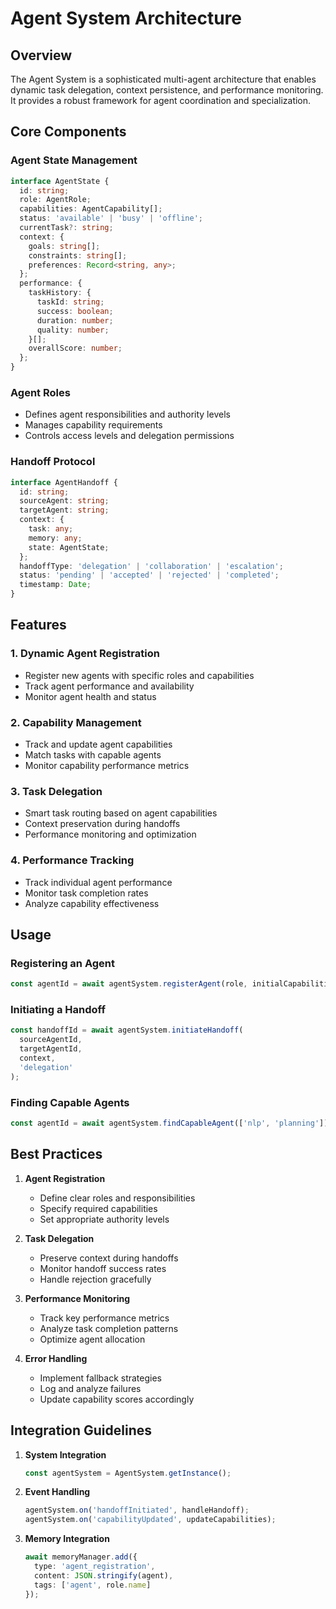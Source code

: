 # Agent System Architecture

## Overview
The Agent System is a sophisticated multi-agent architecture that enables dynamic task delegation, context persistence, and performance monitoring. It provides a robust framework for agent coordination and specialization.

## Core Components

### Agent State Management
```typescript
interface AgentState {
  id: string;
  role: AgentRole;
  capabilities: AgentCapability[];
  status: 'available' | 'busy' | 'offline';
  currentTask?: string;
  context: {
    goals: string[];
    constraints: string[];
    preferences: Record<string, any>;
  };
  performance: {
    taskHistory: {
      taskId: string;
      success: boolean;
      duration: number;
      quality: number;
    }[];
    overallScore: number;
  };
}
```

### Agent Roles
- Defines agent responsibilities and authority levels
- Manages capability requirements
- Controls access levels and delegation permissions

### Handoff Protocol
```typescript
interface AgentHandoff {
  id: string;
  sourceAgent: string;
  targetAgent: string;
  context: {
    task: any;
    memory: any;
    state: AgentState;
  };
  handoffType: 'delegation' | 'collaboration' | 'escalation';
  status: 'pending' | 'accepted' | 'rejected' | 'completed';
  timestamp: Date;
}
```

## Features

### 1. Dynamic Agent Registration
- Register new agents with specific roles and capabilities
- Track agent performance and availability
- Monitor agent health and status

### 2. Capability Management
- Track and update agent capabilities
- Match tasks with capable agents
- Monitor capability performance metrics

### 3. Task Delegation
- Smart task routing based on agent capabilities
- Context preservation during handoffs
- Performance monitoring and optimization

### 4. Performance Tracking
- Track individual agent performance
- Monitor task completion rates
- Analyze capability effectiveness

## Usage

### Registering an Agent
```typescript
const agentId = await agentSystem.registerAgent(role, initialCapabilities);
```

### Initiating a Handoff
```typescript
const handoffId = await agentSystem.initiateHandoff(
  sourceAgentId,
  targetAgentId,
  context,
  'delegation'
);
```

### Finding Capable Agents
```typescript
const agentId = await agentSystem.findCapableAgent(['nlp', 'planning']);
```

## Best Practices

1. **Agent Registration**
   - Define clear roles and responsibilities
   - Specify required capabilities
   - Set appropriate authority levels

2. **Task Delegation**
   - Preserve context during handoffs
   - Monitor handoff success rates
   - Handle rejection gracefully

3. **Performance Monitoring**
   - Track key performance metrics
   - Analyze task completion patterns
   - Optimize agent allocation

4. **Error Handling**
   - Implement fallback strategies
   - Log and analyze failures
   - Update capability scores accordingly

## Integration Guidelines

1. **System Integration**
   ```typescript
   const agentSystem = AgentSystem.getInstance();
   ```

2. **Event Handling**
   ```typescript
   agentSystem.on('handoffInitiated', handleHandoff);
   agentSystem.on('capabilityUpdated', updateCapabilities);
   ```

3. **Memory Integration**
   ```typescript
   await memoryManager.add({
     type: 'agent_registration',
     content: JSON.stringify(agent),
     tags: ['agent', role.name]
   });
   ```

